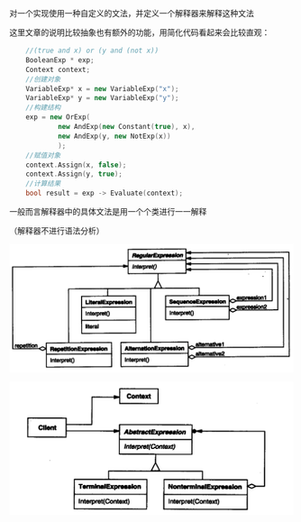 对一个实现使用一种自定义的文法，并定义一个解释器来解释这种文法



这里文章的说明比较抽象也有额外的功能，用简化代码看起来会比较直观：

```c++
    //(true and x) or (y and (not x))
    BooleanExp * exp;
    Context context;
    //创建对象
    VariableExp* x = new VariableExp("x");
    VariableExp* y = new VariableExp("y");
    //构建结构
    exp = new OrExp(
            new AndExp(new Constant(true), x),
            new AndExp(y, new NotExp(x))
            );
    //赋值对象
    context.Assign(x, false); 
    context.Assign(y, true);
    //计算结果
    bool result = exp -> Evaluate(context);
```



一般而言解释器中的具体文法是用一个个类进行一一解释

（解释器不进行语法分析）

![image-20200228094600104](image-20200228094600104.png)

![image-20200228094956447](image-20200228094956447.png)


